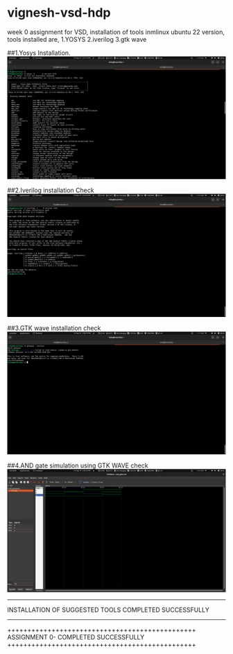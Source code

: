 # vignesh-vsd-hdp
week 0 assignment for VSD, installation of tools inmlinux ubuntu 22 version, tools installed are,
1.YOSYS
2.iverilog
3.gtk wave

##1.Yosys Installation.
![Yosys Installation](https://github.com/Vigneshs-Er/vignesh-vsd-hdp/blob/main/Images/Screenshot%20from%202025-09-19%2014-07-20.png)

##2.Iverilog installation Check
![Iverilog Installation](https://github.com/Vigneshs-Er/vignesh-vsd-hdp/blob/main/Images/Screenshot%20from%202025-09-19%2014-07-52.png)

##3.GTK wave installation check
![GTK WAVE installation check](https://github.com/Vigneshs-Er/vignesh-vsd-hdp/blob/main/Images/Screenshot%20from%202025-09-19%2014-08-15.png)

##4.AND gate simulation using GTK WAVE check
![AND GATE SIMULATION USING GTK WAVE](https://github.com/Vigneshs-Er/vignesh-vsd-hdp/blob/main/Images/Screenshot%20from%202025-09-19%2014-06-03.png)

******************************************************
INSTALLATION OF SUGGESTED TOOLS COMPLETED SUCCESSFULLY
******************************************************

+++++++++++++++++++++++++++++++++++++++++++++++
ASSIGNMENT 0- COMPLETED SUCCESSFULLY
+++++++++++++++++++++++++++++++++++++++++++++++
